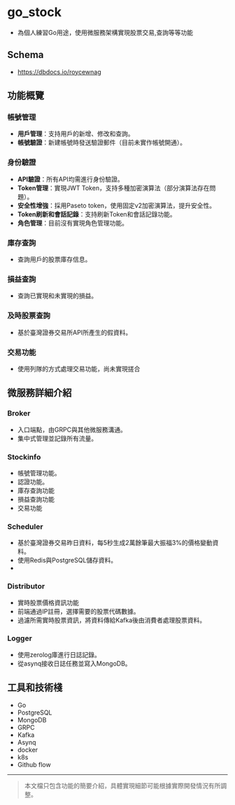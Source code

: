 # go_stock
- 為個人練習Go用途，使用微服務架構實現股票交易,查詢等等功能


## Schema
- https://dbdocs.io/roycewnag
## 功能概覽

### 帳號管理
- **用戶管理**：支持用戶的新增、修改和查詢。
- **帳號驗證**：新建帳號時發送驗證郵件（目前未實作帳號開通）。

### 身份驗證
- **API驗證**：所有API均需進行身份驗證。
- **Token管理**：實現JWT Token，支持多種加密演算法（部分演算法存在問題）。
- **安全性增強**：採用Paseto token，使用固定v2加密演算法，提升安全性。
- **Token刷新和會話記錄**：支持刷新Token和會話記錄功能。
- **角色管理**：目前沒有實現角色管理功能。

### 庫存查詢
- 查詢用戶的股票庫存信息。

### 損益查詢
- 查詢已實現和未實現的損益。

### 及時股票查詢
- 基於臺灣證券交易所API所產生的假資料。

### 交易功能
- 使用列隊的方式處理交易功能，尚未實現搓合

## 微服務詳細介紹


### Broker
- 入口端點，由GRPC與其他微服務溝通。
- 集中式管理並記錄所有流量。

### Stockinfo
- 帳號管理功能。
- 認證功能。
- 庫存查詢功能
- 損益查詢功能
- 交易功能


### Scheduler
- 基於臺灣證券交易昨日資料，每5秒生成2萬餘筆最大振福3%的價格變動資料。
- 使用Redis與PostgreSQL儲存資料。
- 
### Distributor
- 實時股票價格資訊功能
- 前端通過IP註冊，選擇需要的股票代碼數據。
- 過濾所需實時股票資訊，將資料傳給Kafka後由消費者處理股票資料。

### Logger
- 使用zerolog庫進行日誌記錄。
- 從asynq接收日誌任務並寫入MongoDB。


## 工具和技術棧
- Go
- PostgreSQL
- MongoDB
- GRPC
- Kafka
- Asynq
- docker
- k8s
- Github flow


---

> 本文檔只包含功能的簡要介紹，具體實現細節可能根據實際開發情況有所調整。
